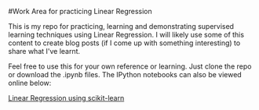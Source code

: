 #Work Area for practicing Linear Regression

This is my repo for practicing, learning and demonstrating supervised learning techniques using Linear Regression. I will likely use some of this content to create blog posts (if I come up with something interesting) to share what I've learnt. 

Feel free to use this for your own reference or learning. Just clone the repo or download the .ipynb files. The IPython notebooks can also be viewed online below:  

[Linear Regression using scikit-learn](http://nbviewer.ipython.org/github/shankarmsy/practice_Linear_Regression/blob/master/Linear%20Regression%20using%20scikit-learn.ipynb)  
